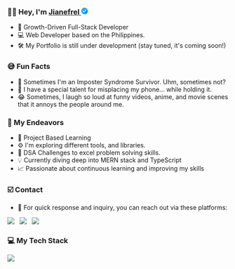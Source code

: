 <!-- <a href="https://www.linkedin.com/in/jianefreldionaldo/" align="center" target="_blank"><img src="./Think-outside-the-box.png" width="100%" height="60%" alt="Cover-Photo"></a> -->

### 👋🏻 Hey, I'm <a href="https://www.linkedin.com/in/jianefreldionaldo/" target="_blank">Jianefrel <img src="./verified.png" height="16" width="16" style="pointer-events: none; user-select: none; cursor: default;" alt="Verified-img Acknowledgment: The intended purpose of this image is not for subscribed subscriptions for verified accounts; it's just for the aesthetic design of my profile, which I downloaded from this site: https://www.flaticon.com/free-icons/verified." ></a>

- 🌱 Growth-Driven Full-Stack Developer
- 💻 Web Developer based on the Philippines.
- 🛠️ My Portfolio is still under development (stay tuned, it's coming soon!)

### 😅 Fun Facts
- 🤔 Sometimes I'm an Imposter Syndrome Survivor. Uhm, sometimes not?
- 🤭 I have a special talent for misplacing my phone... while holding it.
- 😂 Sometimes, I laugh so loud at funny videos, anime, and movie scenes that it annoys the people around me.

### 🎯 My Endeavors
- 🤖 Project Based Learning
- ⚙️ I'm exploring different tools, and libraries.
- 🧠 DSA Challenges to excel problem solving skills.
- 💡 Currently diving deep into MERN stack and TypeScript
- 📈 Passionate about continuous learning and improving my skills

### ☑️ Contact
- 📩 For quick response and inquiry, you can reach out via these platforms:

<a href="https://www.linkedin.com/in/jianefreldionaldo/" target="_blank"><img src="https://img.shields.io/badge/LinkedIn-0077B5?style=for-the-badge&logo=linkedin&logoColor=white" /></a> &nbsp;
<a href="https://www.instagram.com/jnf.dv.exec/" target="_blank"><img src="https://img.shields.io/badge/Instagram-E4405F?style=for-the-badge&logo=instagram&logoColor=white" /></a> &nbsp; 
<a href="mailto:jianefreldionaldo988@gmail.com"><img src="https://img.shields.io/badge/Gmail-D14836?style=for-the-badge&logo=gmail&logoColor=white"></a>

### 💻  My Tech Stack

<a href="https://skillicons.dev/">
    <img src="https://skillicons.dev/icons?i=py,javascript,ts,tailwind,npm,react,redux,express,nodejs,mongodb,gcp,postgres,git,github,postman,docker,jest,figma,md,bash,vscode,discord&perline=11&theme=dark" />
</a>

<!--

### 🚀  Top Lang

![Top Langs](https://github-readme-stats.vercel.app/api/top-langs/?username=JianefrelDionaldo&layout=compact&theme=dark) <br>

### 📊  Github Metrics
  <img src="https://github-readme-stats.vercel.app/api?username=JianefrelDionaldo&theme=midnight-purple&show_icons=true&hide_border=true&count_private=true" alt="Err-Stats"/>
  <img src="https://github-readme-streak-stats.herokuapp.com?user=JianefrelDionaldo&theme=tokyonight&hide_border=true" alt="Err-stats"/> <br>

### 👨‍💻  Profile Visits:

![Profile Views](https://komarev.com/ghpvc/?username=jianefreldionaldo&label=Profile%20views&color=0e75b6&style=flat)

-->


